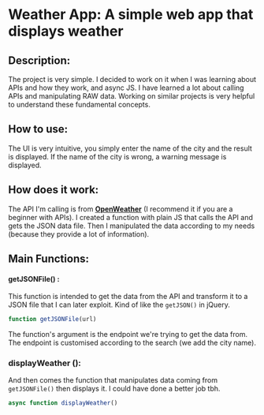 # Weather App: A simple web app that displays weather

## Description: 
The project is very simple. I decided to work on it when I was learning about APIs and how they work, and async JS. I have learned a lot about calling APIs and manipulating RAW data.
Working on similar projects is very helpful to understand these fundamental concepts.


## How to use:
The UI is very intuitive, you simply enter the name of the city and the result is displayed. If the name of the city is wrong, a warning message is displayed. 


## How does it work: 
The API I'm calling is from **[OpenWeather](https://openweathermap.org/)** (I recommend it if you are a beginner with APIs). I created a function with plain JS that calls the API and gets the JSON data file. Then I manipulated the data according to my needs (because they provide a lot of information).

## Main Functions:
#### getJSONFile() : 
This function is intended to get the data from the API and transform it to a JSON file that I can later exploit. Kind of like the ```getJSON()``` in jQuery.

```javascript
function getJSONFile(url) 
```

The function's argument is the endpoint we're trying to get the data from. The endpoint is customised according to the search (we add the city name). 

### displayWeather ():
And then comes the function that manipulates data coming from ```getJSONFile()``` then displays it. I could have done a better job tbh.

```javascript
async function displayWeather()

```
